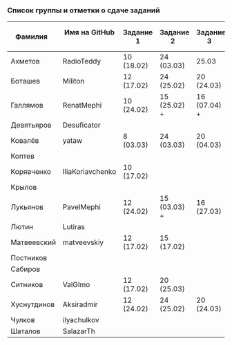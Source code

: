 ### Список группы и отметки о сдаче заданий

|Фамилия    |Имя на GitHub   |Задание 1 |Задание 2   |Задание 3   |Задание 4   |оценка за семестр|
|-----------|----------------|----------|------------|------------|-----------|-----|
|Ахметов    |RadioTeddy      |10 (18.02)|24 (03.03)  |25.03  |08.04 | 100 |
|Боташев    |Militon         |12 (17.02)|24 (25.02)  |20 (24.03)| | |
|Галлямов   |RenatMephi      |10 (24.02)|15 (25.02) + |16 (07.04) +  |08.04 |90 |
|Девятьяров |Desuficator     |          |            |  | | |
|Ковалёв    |yataw           | 8 (03.03)|24 (03.03)  |20 (04.03)|08.04 | 100|
|Коптев     |                |          |            |  | | |
|Корявченко |IliaKoriavchenko|10 (17.02)|            |  | | |
|Крылов     |                |          |            |  | | |
|Лукьянов   |PavelMephi      |12 (24.02)|15 (03.03) +  |16 (27.03)|13.04 | 90 |
|Лютин      |Lutiras         |          |            |  | | |
|Матвеевский|matveevskiy     |12 (17.02)|15 (17.02)  |  | |70 |
|Постников  |                |          |            |  | | |
|Сабиров    |                |          |            |  | | |
|Ситников   |ValGImo         |12 (17.02)|20 (25.03)|  | |75 |
|Хуснутдинов|Aksiradmir      |12 (24.02)|24 (25.02)  |20 (24.03)| (07.04)| 100|
|Чулков     |ilyachulkov     |          |            |  | | |
|Шаталов    |SalazarTh       |          |            |  | | |
